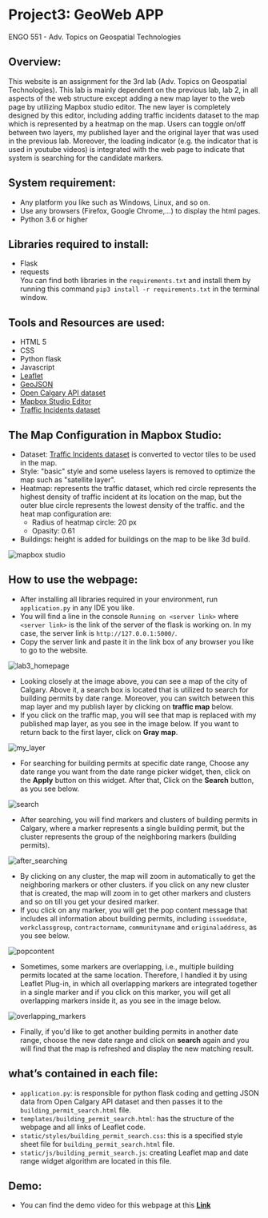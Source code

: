 # Project3: GeoWeb APP

ENGO 551 - Adv. Topics on Geospatial Technologies

## Overview:
This website is an assignment for the 3rd lab (Adv. Topics on Geospatial Technologies). This lab is mainly dependent on the previous lab, lab 2, in all aspects of the web structure except adding a new map layer to the web page by utilizing Mapbox studio editor. The new layer is completely designed by this editor, including adding traffic incidents dataset to the map which is represented by a heatmap on the map. Users can toggle on/off between two layers, my published layer and the original layer that was used in the previous lab. Moreover, the loading indicator (e.g. the indicator that is used in youtube videos) is integrated with the web page to indicate that system is searching for the candidate markers. 

## System requirement:
- Any platform you like such as Windows, Linux, and so on. 
- Use any browsers (Firefox, Google Chrome,...) to display the html pages. 
- Python 3.6 or higher

## Libraries required to install:
- Flask 
- requests <br>
You can find both libraries in the `requirements.txt` and install them by running this command `pip3 install -r requirements.txt` in the terminal window.

## Tools and Resources are used:
- HTML 5
- CSS
- Python flask 
- Javascript
- [Leaflet](https://leafletjs.com/)
- [GeoJSON](https://leafletjs.com/examples/geojson/)
- [Open Calgary API dataset](https://data.calgary.ca/Business-and-Economic-Activity/Building-Permits/c2es-76ed)
- [Mapbox Studio Editor](https://studio.mapbox.com/)
- [Traffic Incidents dataset](https://data.calgary.ca/Transportation-Transit/Traffic-Incidents-Archive-2017/himp-urp7/data)

## The Map Configuration in Mapbox Studio:
- Dataset: [Traffic Incidents dataset](https://data.calgary.ca/Transportation-Transit/Traffic-Incidents-Archive-2017/himp-urp7/data) is converted to vector tiles to be used in the map.
- Style: "basic" style and some useless layers is removed to optimize the map such as "satellite layer". 
- Heatmap: represents the traffic dataset, which red circle represents the highest density of traffic incident at its location on the map, but the outer blue circle represents the lowest density of the traffic. and the heat map configuration are:
    - Radius of heatmap circle: 20 px
    - Opasity: 0.61
 - Buildings: height is added for buildings on the map to be like 3d build.

![mapbox studio](https://user-images.githubusercontent.com/26576895/110132079-746ffd80-7dd3-11eb-81a1-6bb26e628828.JPG)

## How to use the webpage:
* After installing all libraries required in your environment, run `application.py` in any IDE you like.
* You will find a line in the console `Running on <server link>` where `<server link>` is the link of the server of the flask is working on. In my case, the server link is `http://127.0.0.1:5000/`. 
* Copy the server link and paste it in the link box of any browser you like to go to the website.

![lab3_homepage](https://user-images.githubusercontent.com/26576895/110139401-a5ecc700-7ddb-11eb-80d7-5432e3815b91.JPG)

* Looking closely at the image above, you can see a map of the city of Calgary. Above it, a search box is located that is utilized to search for building permits by date range. Moreover, you can switch between this map layer and my publish layer by clicking on **traffic map** below.
* If you click on the traffic map, you will see that map is replaced with my published map layer, as you see in the image below. If you want to return back to the first layer, click on **Gray map**.

![my_layer](https://user-images.githubusercontent.com/26576895/110140707-0a5c5600-7ddd-11eb-991c-5bb1698fc2fe.JPG)

* For searching for building permits at specific date range, Choose any date range you want from the date range picker widget, then, click on the **Apply** button on this widget. After that, Click on the **Search** button, as you see below.

![search](https://user-images.githubusercontent.com/26576895/109386591-476ba880-7904-11eb-99f0-56a40fe3e6b4.JPG)

* After searching, you will find markers and clusters of building permits in Calgary, where a marker represents a single building permit, but the cluster represents the group of the neighboring markers (building permits).

![after_searching](https://user-images.githubusercontent.com/26576895/109386784-d4633180-7905-11eb-991e-0edbccbb7fbc.JPG)

* By clicking on any cluster, the map will zoom in automatically to get the neighboring markers or other clusters. if you click on any new cluster that is created, the map will zoom in to get other markers and clusters and so on till you get your desired marker. 
* If you click on any marker, you will get the pop content message that includes all information about building permits, including `issueddate`, `workclassgroup`, `contractorname`, `communityname` and `originaladdress`, as you see below.

![popcontent](https://user-images.githubusercontent.com/26576895/109387046-8e0ed200-7907-11eb-8677-23f57ff4727a.JPG)

* Sometimes, some markers are overlapping, i.e., multiple building permits located at the same location. Therefore, I handled it by using Leaflet Plug-in, in which all overlapping markers are integrated together in a single marker and if you click on this marker, you will get all overlapping markers inside it, as you see in the image below. 

![overlapping_markers](https://user-images.githubusercontent.com/26576895/109388432-a8e54480-790f-11eb-9e23-a04ece1e500d.JPG)

* Finally, if you'd like to get another building permits in another date range, choose the new date range and click on **search** again and you will find that the map is refreshed and display the new matching result.

## what’s contained in each file:
- `application.py`: is responsible for python flask coding and getting JSON data from Open Calgary API dataset and then passes it to the `building_permit_search.html` file.
- `templates/building_permit_search.html`: has the structure of the webpage and all links of Leaflet code.   
- `static/styles/building_permit_search.css`: this is a specified style sheet file for `building_permit_search.html` file.
- `static/js/building_permit_search.js`: creating Leaflet map and date range widget algorithm are located in this file.

## Demo:
- You can find the demo video for this webpage at this [**Link**](https://www.youtube.com/watch?v=H19i02H_fZ4&ab_channel=ahmedsayed)







